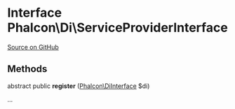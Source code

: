 # Interface **Phalcon\\Di\\ServiceProviderInterface**

<a href="https://github.com/phalcon/cphalcon/blob/master/phalcon/di/serviceproviderinterface.zep" class="btn btn-default btn-sm">Source on GitHub</a>

## Methods
abstract public  **register** ([Phalcon\DiInterface](/en/3.2/api/Phalcon_DiInterface) $di)

...


